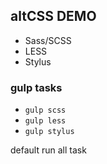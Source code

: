 ## altCSS DEMO

- Sass/SCSS
- LESS
- Stylus

### gulp tasks

- `gulp scss`
- `gulp less`
- `gulp stylus`

default run all task